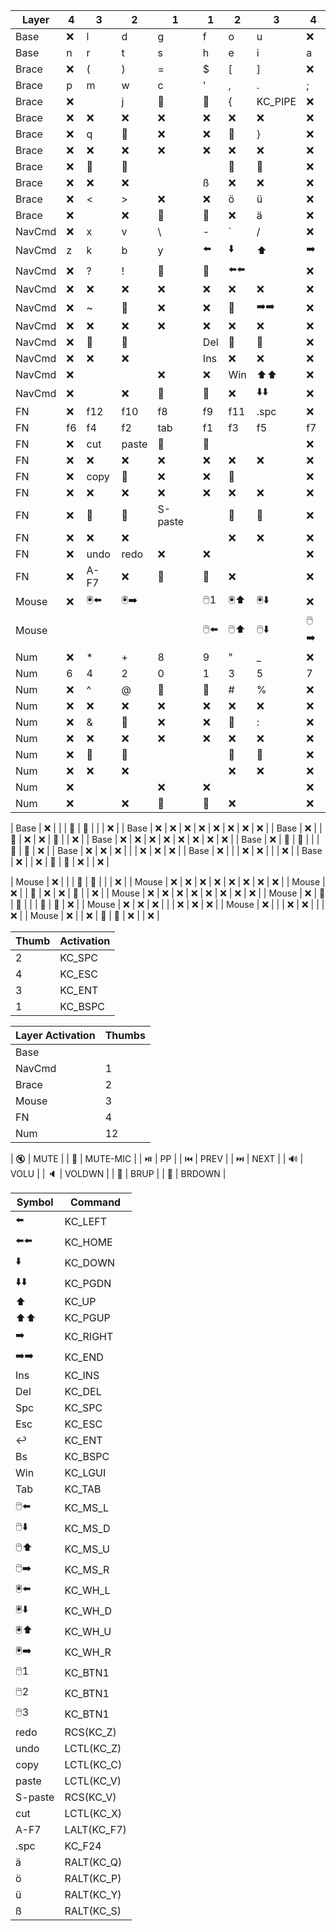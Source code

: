 | Layer  | 4  | 3      | 2      | 1       | 1     | 2      | 3       | 4     |
|--------|----|--------|--------|---------|-------|--------|---------|-------|
| Base   | ❌  | l      | d      | g       | f     | o      | u       | ❌     |
| Base   | n  | r      | t      | s       | h     | e      | i       | a     |
| Brace  | ❌  | (      | )      | =       | $     | [      | ]       | ❌     |
| Brace  | p  | m      | w      | c       | '     | ,      | .       | ;     |
| Brace  | ❌  |        | j      | 💎      | 💎    | {      | KC_PIPE | ❌     |
| Brace  | ❌  | ❌      | ❌      | ❌       | ❌     | ❌      | ❌       | ❌     |
| Brace  | ❌  | q      | 💎     | ❌       | ❌     | 💎     | }       | ❌     |
| Brace  | ❌  | ❌      | ❌      | ❌       | ❌     | ❌      | ❌       | ❌     |
| Brace  | ❌  | 💎     | 💎     |         |       | 💎     | 💎      | ❌     |
| Brace  | ❌  | ❌      | ❌      |         | ß     | ❌      | ❌       | ❌     |
| Brace  | ❌  | <      | >      | ❌       | ❌     | ö      | ü       | ❌     |
| Brace  | ❌  |        | ❌      | 💎      | 💎    | ❌      | ä       | ❌     |
| NavCmd | ❌  | x      | v      | \       | -     | `      | /       | ❌     |
| NavCmd | z  | k      | b      | y       | ⬅️    | ⬇️     | ⬆️      | ➡️    |
| NavCmd | ❌  | ?      | !      | 💎      | 💎    | ⬅️⬅️   |         | ❌     |
| NavCmd | ❌  | ❌      | ❌      | ❌       | ❌     | ❌      | ❌       | ❌     |
| NavCmd | ❌  | ~      | 💎     | ❌       | ❌     | 💎     | ➡️➡️    | ❌     |
| NavCmd | ❌  | ❌      | ❌      | ❌       | ❌     | ❌      | ❌       | ❌     |
| NavCmd | ❌  | 💎     | 💎     |         | Del   | 💎     | 💎      | ❌     |
| NavCmd | ❌  | ❌      | ❌      |         | Ins   | ❌      | ❌       | ❌     |
| NavCmd | ❌  |        |        | ❌       | ❌     | Win    | ⬆️⬆️    | ❌     |
| NavCmd | ❌  |        | ❌      | 💎      | 💎    | ❌      | ⬇️⬇️    | ❌     |
| FN     | ❌  | f12    | f10    | f8      | f9    | f11    | .spc    | ❌     |
| FN     | f6 | f4     | f2     | tab     | f1    | f3     | f5      | f7    |
| FN     | ❌  | cut    | paste  | 💎      | 💎    |        |         | ❌     |
| FN     | ❌  | ❌      | ❌      | ❌       | ❌     | ❌      | ❌       | ❌     |
| FN     | ❌  | copy   | 💎     | ❌       | ❌     | 💎     |         | ❌     |
| FN     | ❌  | ❌      | ❌      | ❌       | ❌     | ❌      | ❌       | ❌     |
| FN     | ❌  | 💎     | 💎     | S-paste |       | 💎     | 💎      | ❌     |
| FN     | ❌  | ❌      | ❌      |         |       | ❌      | ❌       | ❌     |
| FN     | ❌  | undo   | redo   | ❌       | ❌     |        |         | ❌     |
| FN     | ❌  | A-F7   | ❌      | 💎      | 💎    | ❌      |         | ❌     |
| Mouse  | ❌  | 🖲️️⬅️ | 🖲️️➡️ |         | 🖱️1  | 🖲️️⬆️ | 🖲️️⬇️  | ❌     |
| Mouse  |    |        |        |         | 🖱️⬅️ | 🖱️⬆️  | 🖱️⬇️   | 🖱️➡️ |
| Num    | ❌  | *      | +      | 8       | 9     | "      | _       | ❌     |
| Num    | 6  | 4      | 2      | 0       | 1     | 3      | 5       | 7     |
| Num    | ❌  | ^      | @      | 💎      | 💎    | #      | %       | ❌     |
| Num    | ❌  | ❌      | ❌      | ❌       | ❌     | ❌      | ❌       | ❌     |
| Num    | ❌  | &      | 💎     | ❌       | ❌     | 💎     | :       | ❌     |
| Num    | ❌  | ❌      | ❌      | ❌       | ❌     | ❌      | ❌       | ❌     |
| Num    | ❌  | 💎     | 💎     |         |       | 💎     | 💎      | ❌     |
| Num    | ❌  | ❌      | ❌      |         |       | ❌      | ❌       | ❌     |
| Num    | ❌  |        |        | ❌       | ❌     |        |         | ❌     |
| Num    | ❌  |        | ❌      | 💎      | 💎    | ❌      |         | ❌     |

| Base   | ❌  |      |       | 💎      | 💎    |        |        | ❌     |
| Base   | ❌  | ❌    | ❌     | ❌       | ❌     | ❌      | ❌      | ❌     |
| Base   | ❌  |      | 💎    | ❌       | ❌     | 💎     |        | ❌     |
| Base   | ❌  | ❌    | ❌     | ❌       | ❌     | ❌      | ❌      | ❌     |
| Base   | ❌  | 💎   | 💎    |         |       | 💎     | 💎     | ❌     |
| Base   | ❌  | ❌    | ❌     |         |       | ❌      | ❌      | ❌     |
| Base   | ❌  |      |       | ❌       | ❌     |        |        | ❌     |
| Base   | ❌  |      | ❌     | 💎      | 💎    | ❌      |        | ❌     |

| Mouse  | ❌  |        |        | 💎      | 💎    |        |         | ❌     |
| Mouse  | ❌  | ❌      | ❌      | ❌       | ❌     | ❌      | ❌       | ❌     |
| Mouse  | ❌  |        | 💎     | ❌       | ❌     | 💎     |         | ❌     |
| Mouse  | ❌  | ❌      | ❌      | ❌       | ❌     | ❌      | ❌       | ❌     |
| Mouse  | ❌  | 💎     | 💎     |         |       | 💎     | 💎      | ❌     |
| Mouse  | ❌  | ❌      | ❌      |         |       | ❌      | ❌       | ❌     |
| Mouse  | ❌  |        |        | ❌       | ❌     |        |         | ❌     |
| Mouse  | ❌  |        | ❌      | 💎      | 💎    | ❌      |         | ❌     |


| Thumb | Activation |
|-------|------------|
| 2     | KC_SPC     |
| 4     | KC_ESC     |
| 3     | KC_ENT     |
| 1     | KC_BSPC    |

| Layer Activation | Thumbs |
|------------------|--------|
| Base             |        |
| NavCmd           | 1      |
| Brace            | 2      |
| Mouse            | 3      |
| FN               | 4      |
| Num              | 12     |

| 🔇     | MUTE     |
| 🎤     | MUTE-MIC |
| ⏯️     | PP       |
| ⏮️     | PREV     |
| ⏭️     | NEXT     |
| 🔊     | VOLU     |
| 🔈     | VOLDWN   |
| 🔆     | BRUP     |
| 🔅     | BRDOWN   |

| Symbol  | Command     |
|---------|-------------|
| ⬅️      | KC_LEFT     |
| ⬅️⬅️    | KC_HOME     |
| ⬇️      | KC_DOWN     |
| ⬇️⬇️    | KC_PGDN     |
| ⬆️      | KC_UP       |
| ⬆️⬆️    | KC_PGUP     |
| ➡️      | KC_RIGHT    |
| ➡️➡️    | KC_END      |
| Ins     | KC_INS      |
| Del     | KC_DEL      |
| Spc     | KC_SPC      |
| Esc     | KC_ESC      |
| ↩️️     | KC_ENT      |
| Bs      | KC_BSPC     |
| Win     | KC_LGUI     |
| Tab     | KC_TAB      |
| 🖱️⬅️   | KC_MS_L     |
| 🖱️⬇️   | KC_MS_D     |
| 🖱️⬆️   | KC_MS_U     |
| 🖱️➡️   | KC_MS_R     |
| 🖲️️⬅️  | KC_WH_L     |
| 🖲️️⬇️  | KC_WH_D     |
| 🖲️️⬆️  | KC_WH_U     |
| 🖲️️➡️  | KC_WH_R     |
| 🖱️1    | KC_BTN1     |
| 🖱️2    | KC_BTN1     |
| 🖱️3    | KC_BTN1     |
| redo    | RCS(KC_Z)   |
| undo    | LCTL(KC_Z)  |
| copy    | LCTL(KC_C)  |
| paste   | LCTL(KC_V)  |
| S-paste | RCS(KC_V)   |
| cut     | LCTL(KC_X)  |
| A-F7    | LALT(KC_F7) |
| .spc    | KC_F24      |
| ä       | RALT(KC_Q)  |
| ö       | RALT(KC_P)  |
| ü       | RALT(KC_Y)  |
| ß       | RALT(KC_S)  |
